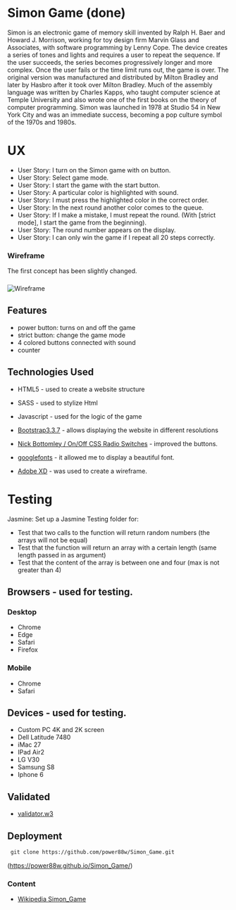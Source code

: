 # Simon Game (done)

Simon is an electronic game of memory skill invented by Ralph H. Baer and Howard J. Morrison, working for toy design 
firm Marvin Glass and Associates, with software programming by Lenny Cope. The device creates a series of tones 
and lights and requires a user to repeat the sequence. If the user succeeds, the series becomes progressively longer and 
more complex. 
Once the user fails or the time limit runs out, the game is over. The original version was manufactured and distributed by 
Milton Bradley and later by Hasbro after it took over Milton Bradley. Much of the assembly language was written by Charles 
Kapps, who taught computer science at Temple University and also wrote one of the first books on the theory 
of computer programming. Simon was launched in 1978 at Studio 54 in New York City and was an immediate success, 
becoming a pop culture symbol of the 1970s and 1980s.

 
# UX

- User Story: I turn on the Simon game with on button.
- User Story: Select game mode.
- User Story: I start the game with the start button.
- User Story: A particular color is highlighted with sound.
- User Story: I must press the highlighted color in the correct order.
- User Story: In the next round another color comes to the queue.
- User Story: If I make a mistake, I must repeat the round. (With [strict mode], I start the game from the beginning).
- User Story: The round number appears on the display.
- User Story: I can only win the game if I repeat all 20 steps correctly.


### Wireframe

The first concept has been slightly changed.

###

![Wireframe](https://power88w.github.io/Simon_Game/assets/images/wireframe.JPG)



## Features

- power button: turns on and off the game
- strict button: change the game mode
- 4 colored buttons connected with sound
- counter


## Technologies Used


- HTML5 - used to create a website structure 

- SASS - used to stylize Html

- Javascript - used for the logic of the game

- [Bootstrap3.3.7](https://getbootstrap.com/docs/3.3/getting-started/) - allows displaying the website in different resolutions

- [Nick Bottomley / On/Off CSS Radio Switches](https://codepen.io/nickbottomley/pen/uhfmn) - improved the buttons.

- [googlefonts](https://fonts.google.com/) - it allowed me to display a beautiful font.

- [Adobe XD](https://www.adobe.com/pl/products/xd.html) - was used to create a wireframe.



# Testing

Jasmine: Set up a Jasmine Testing folder for:
- Test that two calls to the function will return random numbers (the arrays will not be equal)
- Test that the function will return an array with a certain length (same length passed in as argument)
- Test that the content of the array is between one and four (max is not greater than 4)

## Browsers - used for testing.

### Desktop
- Chrome
- Edge
- Safari 
- Firefox

### Mobile
- Chrome
- Safari


## Devices - used for testing.
- Custom PC 4K and 2K screen	
- Dell Latitude 7480
- iMac 27
- IPad Air2
- LG V30
- Samsung S8 
- Iphone 6

## Validated
- [validator.w3](https://validator.w3.org/)

## Deployment

```md
 git clone https://github.com/power88w/Simon_Game.git
```

(https://power88w.github.io/Simon_Game/)



### Content
- [Wikipedia Simon_Game](https://en.wikipedia.org/wiki/Simon_(game))





